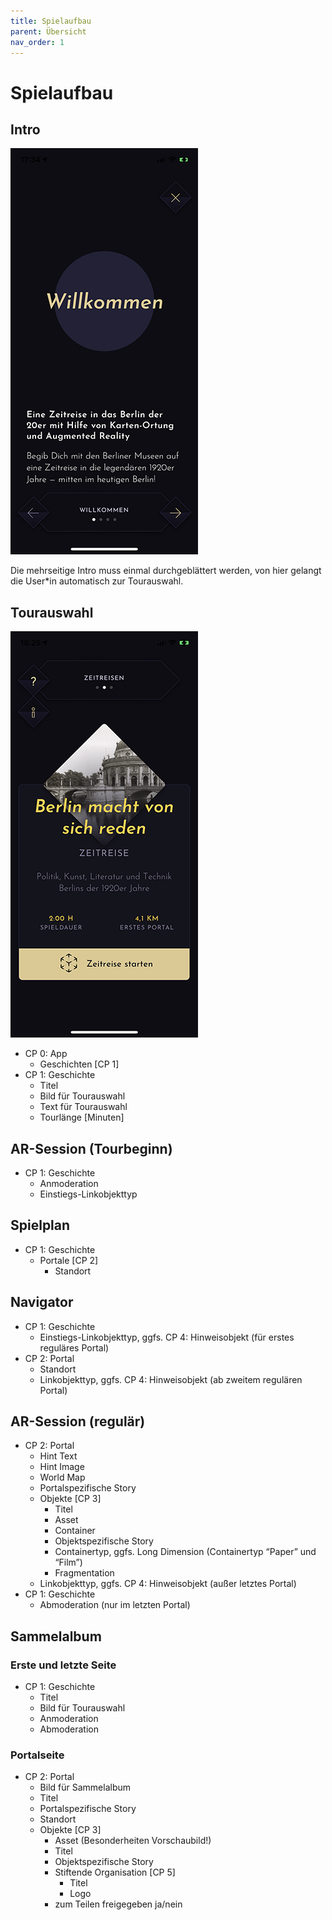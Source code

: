 ```yaml
---
title: Spielaufbau
parent: Übersicht
nav_order: 1
---
```


# Spielaufbau

## Intro

![Intro](/img/1_intro_small_.png)

Die mehrseitige Intro muss einmal durchgeblättert werden, von hier gelangt die User*in automatisch zur Tourauswahl.

## Tourauswahl

![Tourauswahl](/img/2_tourauswahl_small.png)

- CP 0: App
    - Geschichten [CP 1]  
- CP 1: Geschichte
    - Titel
    - Bild für Tourauswahl
    - Text für Tourauswahl
    - Tourlänge [Minuten]

## AR-Session (Tourbeginn)

- CP 1: Geschichte
    - Anmoderation
    - Einstiegs-Linkobjekttyp

## Spielplan

- CP 1: Geschichte
    - Portale [CP 2]
        - Standort

## Navigator

- CP 1: Geschichte
    - Einstiegs-Linkobjekttyp, ggfs. CP 4: Hinweisobjekt (für erstes reguläres Portal)
- CP 2: Portal
    - Standort
    - Linkobjekttyp, ggfs. CP 4: Hinweisobjekt (ab zweitem regulären Portal)

## AR-Session (regulär)

- CP 2: Portal
    - Hint Text
    - Hint Image
    - World Map
    - Portalspezifische Story
    - Objekte [CP 3]
        - Titel
        - Asset
        - Container
        - Objektspezifische Story
        - Containertyp, ggfs. Long Dimension (Containertyp “Paper” und “Film”)
        - Fragmentation
    - Linkobjekttyp, ggfs. CP 4: Hinweisobjekt (außer letztes Portal)
- CP 1: Geschichte
    - Abmoderation (nur im letzten Portal)


## Sammelalbum

### Erste und letzte Seite
- CP 1: Geschichte
    - Titel
    - Bild für Tourauswahl
    - Anmoderation
    - Abmoderation

### Portalseite
- CP 2: Portal
    - Bild für Sammelalbum
    - Titel
    - Portalspezifische Story
    - Standort
    - Objekte [CP 3]
        - Asset (Besonderheiten Vorschaubild!)
        - Titel
        - Objektspezifische Story
        - Stiftende Organisation [CP 5]
            - Titel
            - Logo
        - zum Teilen freigegeben ja/nein
